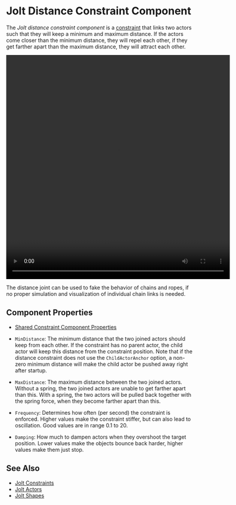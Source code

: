 # Jolt Distance Constraint Component

The *Jolt distance constraint component* is a [constraint](jolt-constraints.md) that links two actors such that they will keep a minimum and maximum distance. If the actors come closer than the minimum distance, they will repel each other, if they get farther apart than the maximum distance, they will attract each other.

<video src="media/distance-joint.webm" width="600" height="600" autoplay loop></video>

The distance joint can be used to fake the behavior of chains and ropes, if no proper simulation and visualization of individual chain links is needed.

## Component Properties

* [Shared Constraint Component Properties](jolt-constraints.md#shared-constraint-component-properties)

* `MinDistance`: The minimum distance that the two joined actors should keep from each other. If the constraint has no parent actor, the child actor will keep this distance from the constraint position. Note that if the distance constraint does not use the `ChildActorAnchor` option, a non-zero minimum distance will make the child actor be pushed away right after startup.
* `MaxDistance`: The maximum distance between the two joined actors. Without a spring, the two joined actors are unable to get farther apart than this. With a spring, the two actors will be pulled back together with the spring force, when they become farther apart than this.
* `Frequency`: Determines how often (per second) the constraint is enforced. Higher values make the constraint stiffer, but can also lead to oscillation. Good values are in range 0.1 to 20.
* `Damping`: How much to dampen actors when they overshoot the target position. Lower values make the objects bounce back harder, higher values make them just stop.

## See Also

* [Jolt Constraints](jolt-constraints.md)
* [Jolt Actors](../actors/jolt-actors.md)
* [Jolt Shapes](../collision-shapes/jolt-shapes.md)